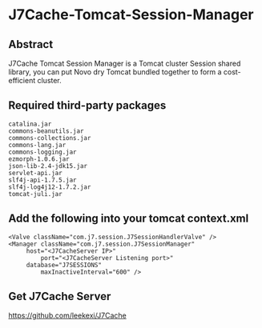 J7Cache-Tomcat-Session-Manager
==============================
## Abstract
J7Cache Tomcat Session Manager is a Tomcat cluster Session shared library, you can put Novo dry Tomcat bundled together to form a cost-efficient cluster.


## Required third-party packages

```
catalina.jar
commons-beanutils.jar
commons-collections.jar
commons-lang.jar
commons-logging.jar
ezmorph-1.0.6.jar
json-lib-2.4-jdk15.jar
servlet-api.jar
slf4j-api-1.7.5.jar
slf4j-log4j12-1.7.2.jar
tomcat-juli.jar
```

## Add the following into your tomcat context.xml
```
<Valve className="com.j7.session.J7SessionHandlerValve" />
<Manager className="com.j7.session.J7SessionManager" 
	 host="<J7CacheServer IP>"
         port="<J7CacheServer Listening port>"        
	 database="J7SESSIONS"
         maxInactiveInterval="600" />
```

## Get J7Cache Server
https://github.com/leekexi/J7Cache

